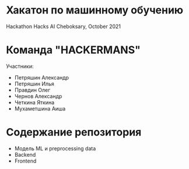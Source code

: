 # Хакатон по машинному обучению
Hackathon Hacks AI Cheboksary, October 2021
# Команда "HACKERMANS"
Участники:
- Петряшин Александр
- Петряшин Илья
- Правдин Олег
- Чернов Александр
- Четкина Яткина
- Мухаметшина Аиша
# Содержание репозитория
- Модель ML и preprocessing data
- Backend
- Frontend
